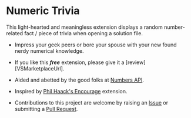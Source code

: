 [GitHubRepoURL]: https://github.com/GregTrevellick/TrivialApisForIDE
[GitHubRepoIssuesURL]: https://github.com/GregTrevellick/TrivialApisForIDE/issues
[GitHubRepoPullRequestsURL]: https://github.com/GregTrevellick/TrivialApisForIDE/pulls

# Numeric Trivia

This light-hearted and meaningless extension displays a random number-related fact / piece of trivia when opening a solution file.

- Impress your geek peers or bore your spouse with your new found nerdy numerical knowledge.

- If you like this ***free*** extension, please give it a [review][VSMarketplaceUrl].

- Aided and abetted by the good folks at [Numbers API](http://www.numbersapi.com).

- Inspired by [Phil Haack's Encourage](https://marketplace.visualstudio.com/items?itemName=Haacked.Encourage) extension. 

- Contributions to this project are welcome by raising an [Issue][GitHubRepoIssuesURL] or submitting a [Pull Request][GitHubRepoPullRequestsURL].